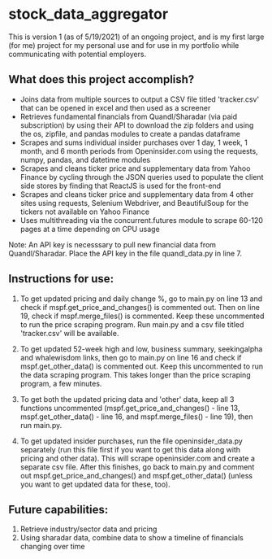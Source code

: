 # stock_data_aggregator

This is version 1 (as of 5/19/2021) of an ongoing project, and is my first large (for me) project for my personal use and for use in my portfolio while communicating with potential employers.

## What does this project accomplish?
-	Joins data from multiple sources to output a CSV file titled 'tracker.csv' that can be opened in excel and then used as a screener
-	Retrieves fundamental financials from Quandl/Sharadar (via paid subscription) by using their API to download the zip folders and using the os, zipfile, and pandas modules to create a pandas dataframe
-	Scrapes and sums individual insider purchases over 1 day, 1 week, 1 month, and 6 month periods from Openinsider.com using the requests, numpy, pandas, and datetime modules
-	Scrapes and cleans ticker price and supplementary data from Yahoo Finance by cycling through the JSON queries used to populate the client side stores by finding that ReactJS is used for the front-end
-	Scrapes and cleans ticker price and supplementary data from 4 other sites using requests, Selenium Webdriver, and BeautifulSoup for the tickers not available on Yahoo Finance
-	Uses multithreading via the concurrent.futures module to scrape 60-120 pages at a time depending on CPU usage

Note: An API key is necesssary to pull new financial data from Quandl/Sharadar. Place the API key in the file quandl_data.py in line 7.

## Instructions for use:
1. To get updated pricing and daily change %, go to main.py on line 13 and check if mspf.get_price_and_changes() is commented out. Then on line 19, check if mspf.merge_files() is commented. Keep these uncommented to run the price scraping program. Run main.py and a csv file titled 'tracker.csv' will be available.

2. To get updated 52-week high and low, business summary, seekingalpha and whalewisdom links, then go to main.py on line 16 and check if mspf.get_other_data() is commented out. Keep this uncommented to run the data scraping program. This takes longer than the price scraping program, a few minutes.

3. To get both the updated pricing data and 'other' data, keep all 3 functions uncommented (mspf.get_price_and_changes() - line 13, mspf.get_other_data() - line 16, and mspf.merge_files() - line 19), then run main.py.

3. To get updated insider purchases, run the file openinsider_data.py separately (run this file first if you want to get this data along with pricing and other data). This will scrape openinsider.com and create a separate csv file. After this finishes, go back to main.py and comment out mspf.get_price_and_changes() and mspf.get_other_data() (unless you want to get updated data for these, too).


## Future capabilities:
1. Retrieve industry/sector data and pricing
2. Using sharadar data, combine data to show a timeline of financials changing over time
